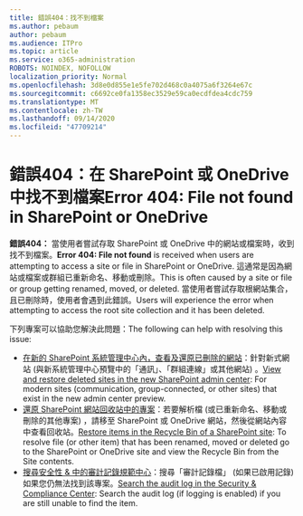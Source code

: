 ```yaml
---
title: 錯誤404：找不到檔案
ms.author: pebaum
author: pebaum
ms.audience: ITPro
ms.topic: article
ms.service: o365-administration
ROBOTS: NOINDEX, NOFOLLOW
localization_priority: Normal
ms.openlocfilehash: 3d8e0d855e1e5fe702d468c0a4075a6f3264e67c
ms.sourcegitcommit: c6692ce0fa1358ec3529e59ca0ecdfdea4cdc759
ms.translationtype: MT
ms.contentlocale: zh-TW
ms.lasthandoff: 09/14/2020
ms.locfileid: "47709214"
---
```

# <a name="error-404-file-not-found-in-sharepoint-or-onedrive"></a><span data-ttu-id="e390f-102">錯誤404：在 SharePoint 或 OneDrive 中找不到檔案</span><span class="sxs-lookup"><span data-stu-id="e390f-102">Error 404: File not found in SharePoint or OneDrive</span></span>

<span data-ttu-id="e390f-103">**錯誤404：** 當使用者嘗試存取 SharePoint 或 OneDrive 中的網站或檔案時，收到找不到檔案。</span><span class="sxs-lookup"><span data-stu-id="e390f-103">**Error 404: File not found** is received when users are attempting to access a site or file in SharePoint or OneDrive.</span></span> <span data-ttu-id="e390f-104">這通常是因為網站或檔案或群組已重新命名、移動或刪除。</span><span class="sxs-lookup"><span data-stu-id="e390f-104">This is often caused by a site or file or group getting renamed, moved, or deleted.</span></span>
<span data-ttu-id="e390f-105">當使用者嘗試存取根網站集合，且已刪除時，使用者會遇到此錯誤。</span><span class="sxs-lookup"><span data-stu-id="e390f-105">Users will experience the error when attempting to access the root site collection and it has been deleted.</span></span>

<span data-ttu-id="e390f-106">下列專案可以協助您解決此問題：</span><span class="sxs-lookup"><span data-stu-id="e390f-106">The following can help with resolving this issue:</span></span>
- <span data-ttu-id="e390f-107">[在新的 SharePoint 系統管理中心內，查看及還原已刪除的網站](https://docs.microsoft.com/sharepoint/view-and-restore-deleted-sites-in-new-admin-center)：針對新式網站 (與新系統管理中心預覽中的「通訊」、「群組連線」或其他網站) 。</span><span class="sxs-lookup"><span data-stu-id="e390f-107">[View and restore deleted sites in the new SharePoint admin center](https://docs.microsoft.com/sharepoint/view-and-restore-deleted-sites-in-new-admin-center):  For modern sites (communication, group-connected, or other sites) that exist in the new admin center preview.</span></span>
- <span data-ttu-id="e390f-108">[還原 SharePoint 網站回收站中的專案](https://support.office.com/article/Restore-items-in-the-Recycle-Bin-of-a-SharePoint-site-6df466b6-55f2-4898-8d6e-c0dff851a0be)：若要解析檔 (或已重新命名、移動或刪除的其他專案) ，請移至 SharePoint 或 OneDrive 網站，然後從網站內容中查看回收站。</span><span class="sxs-lookup"><span data-stu-id="e390f-108">[Restore items in the Recycle Bin of a SharePoint site](https://support.office.com/article/Restore-items-in-the-Recycle-Bin-of-a-SharePoint-site-6df466b6-55f2-4898-8d6e-c0dff851a0be):  To resolve file (or other item) that has been renamed, moved or deleted go to the SharePoint or OneDrive site and view the Recycle Bin from the Site contents.</span></span>
- <span data-ttu-id="e390f-109">[搜尋安全性 &amp; 中的審計記錄規範中心](https://docs.microsoft.com/microsoft-365/compliance/search-the-audit-log-in-security-and-compliance)：搜尋「審計記錄檔」 (如果已啟用記錄) 如果您仍無法找到該專案。</span><span class="sxs-lookup"><span data-stu-id="e390f-109">[Search the audit log in the Security &amp; Compliance Center](https://docs.microsoft.com/microsoft-365/compliance/search-the-audit-log-in-security-and-compliance):  Search the audit log (if logging is enabled) if you are still unable to find the item.</span></span>